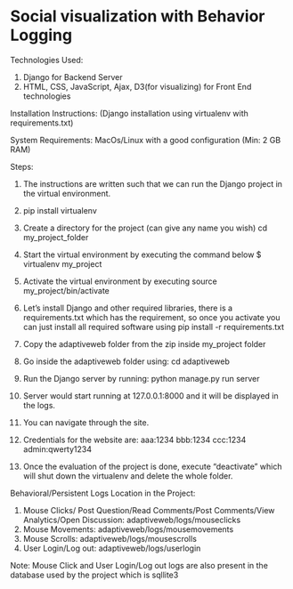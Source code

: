 # Social visualization with Behavior Logging

Technologies Used:
1) Django for Backend Server
2) HTML, CSS, JavaScript, Ajax, D3(for visualizing) for Front End technologies

Installation Instructions:
 (Django installation using virtualenv with requirements.txt)

System Requirements:
MacOs/Linux with a good configuration (Min: 2 GB RAM)

Steps:

1) The instructions are written such that we can run the Django project in the virtual environment.

2) pip install virtualenv

3) Create a directory for the project (can give any name you wish)
cd my_project_folder

4) Start the virtual environment by executing the command below
	$ virtualenv my_project

5) Activate the virtual environment by executing
source my_project/bin/activate

6) Let’s install Django and other required libraries, there is a requirements.txt which has the requirement, so once you activate you can just install all required software using 
pip install -r requirements.txt

7) Copy the adaptiveweb folder from the zip inside my_project folder

8) Go inside the adaptiveweb folder using:
cd adaptiveweb

9) Run the Django server by running:
    	python manage.py run server

10) Server would start running at 127.0.0.1:8000 and it will be displayed in the logs.

11) You can navigate through the site.

12) Credentials for the website are:
aaa:1234 bbb:1234 ccc:1234 admin:qwerty1234

13) Once the evaluation of the project is done, execute “deactivate” which will shut down the virtualenv and delete the whole folder.

Behavioral/Persistent Logs Location in the Project:

1)	Mouse Clicks/ Post Question/Read Comments/Post Comments/View Analytics/Open Discussion: adaptiveweb/logs/mouseclicks
2)	Mouse Movements: adaptiveweb/logs/mousemovements
3)	Mouse Scrolls: adaptiveweb/logs/mousescrolls
4)	User Login/Log out: adaptiveweb/logs/userlogin

Note: Mouse Click and User Login/Log out logs are also present in the database used by the project which is sqllite3

